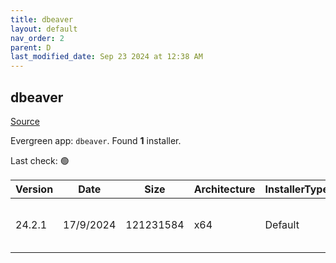 ```yaml
---
title: dbeaver
layout: default
nav_order: 2
parent: D
last_modified_date: Sep 23 2024 at 12:38 AM
---
```


## dbeaver

[Source](https://github.com/dbeaver/dbeaver)

Evergreen app: `dbeaver`. Found **1** installer.

Last check: 🟢

| Version | Date      | Size      | Architecture | InstallerType | Type | URI                                                                                                                                                                                              |
| ------- | --------- | --------- | ------------ | ------------- | ---- | ------------------------------------------------------------------------------------------------------------------------------------------------------------------------------------------------ |
| 24.2.1  | 17/9/2024 | 121231584 | x64          | Default       | exe  | [https://github.com/dbeaver/dbeaver/releases/download/24.2.1/dbeaver-ce-24.2.1-x86_64-setup.exe](https://github.com/dbeaver/dbeaver/releases/download/24.2.1/dbeaver-ce-24.2.1-x86_64-setup.exe) |
